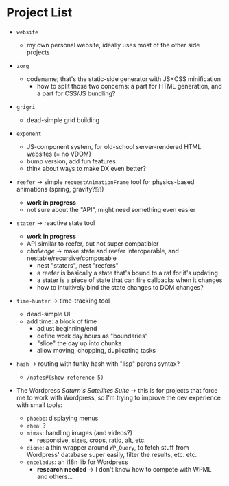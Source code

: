 # Project List

- `website`
  - my own personal website, ideally uses most of the other side projects

- `zorg`
  - codename; that's the static-side generator with JS+CSS minification
    - how to split those two concerns: a part for HTML generation, and a part for CSS/JS bundling?

- `grigri`
  - dead-simple grid building

- `exponent`
  - JS-component system, for old-school server-rendered HTML websites (= no VDOM)
  - bump version, add fun features
  - think about ways to make DX even better?

- `reefer` -> simple `requestAnimationFrame` tool for physics-based animations (spring, gravity?!?!)
  - **work in progress**
  - not sure about the "API", might need something even easier

- `stater` -> reactive state tool
  - **work in progress**
  - API similar to reefer, but not super compatibler
  - *challenge* -> make state and reefer interoperable, and nestable/recursive/composable
    - nest "staters", nest "reefers"
    - a reefer is basically a state that's bound to a raf for it's updating
    - a stater is a piece of state that can fire callbacks when it changes
    - how to intuitively bind the state changes to DOM changes?

- `time-hunter` -> time-tracking tool
  - dead-simple UI
  - add time: a block of time
    - adjust beginning/end
    - define work day hours as "boundaries"
    - "slice" the day up into chunks
    - allow moving, chopping, duplicating tasks

- `hash`
  -> routing with funky hash with "lisp" parens syntax?
  - `/notes#(show-reference 5)`

- The Wordpress *Saturn's Satellites Suite*
  -> this is for projects that force me to work with Wordpress, so I'm trying to improve the dev experience with small tools:
  - `phoebe`: displaying menus
  - `rhea`:  ?
  - `mimas`: handling images (and videos?)
    - responsive, sizes, crops, ratio, alt, etc.
  - `dione`: a thin wrapper around `WP_Query`, to fetch stuff from Wordpress' database super easily, filter the results, etc. etc.
  - `enceladus`: an i18n lib for Wordpress
    - **research needed** -> I don't know how to compete with WPML and others...